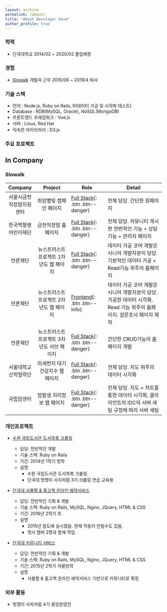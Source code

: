 ```yaml
---
layout: archive
permalink: /about/
title: "About Developer Dave"
author_profile: true
---
```



### 학력
- 단국대학교 2014/02 ~ 2020/02 졸업예정

### 경험
- [Slowalk](https://www.slowalk.co.kr/) 개발자 근무 2016/06 ~ 2019/4 퇴사

### 기술 스택
- 언어 : Node.js, Ruby on Rails, R(데이터 가공 및 시각화 테스트)
- Database : RDB(MySQL, Oracle), NoSQL(MongoDB)
- 프론트엔드 프레임워크 : Vue.js
- 서버 : Linux, Red Hat
- 익숙한 라이브러리 : D3.js

### 주요 프로젝트

## In Company
### Slowalk 

| <center>Company</center> | <center>Project</center> | <center>Role</center> | <center>Detail</center> |
|:--------:|:--------:|:--------|:--------|
| 서울시금천<br>직장맘지원센터 | 희망별빛 캠페인 페이지 | [Full Stack](#){: .btn .btn--danger} | 전체 담당. 간단한 원페이지 |
| 한국백혈병<br>어린이재단 | 금천직장맘 홈페이지 | [Full Stack](#){: .btn .btn--danger} | 전체 담당. 커뮤니티 게시판 전반적인 기능 + 상담기능 + 관리자 페이지  |
| 언론재단 | 뉴스트러스트 프로젝트 1차년도 웹 페이지 | [Full Stack](#){: .btn .btn--danger} | 데이터 가공 코어 개발은 시니어 개발자분이 담당. 기본적인 데이터 가공 + Read기능 위주의 홈페이지 |
| 언론재단 | 뉴스트러스트 프로젝트 2차년도 웹 페이지 | [Frontend](#){: .btn .btn--info} | 데이터 가공 코어 개발은 시니어 개발자분이 담당. 가공한 데이터 시각화. Read 기능 위주의 홈페이지. 설문조사 페이지 제작 |
| 언론재단 | 뉴스트러스트 프로젝트 3차년도 서브 페이지 | [Full Stack](#){: .btn .btn--danger} | 간단한 CRUD기능의 홈페이지 개발 |
| 서울대학교<br>산학협력단 | 미세먼지 대기건강지수 웹 페이지 | [Full Stack](#){: .btn .btn--danger} | 전체 담당. 지도 위주의  데이터 시각화 |
| 국립암센터 | 암발생 지리정보 웹 페이지 | [Full Stack](#){: .btn .btn--danger} | 전체 담당. 지도 + 차트를 통한 데이터 시각화, 클라이언트의 IDC의 서버 세팅 규정에 따라 서버 세팅 |

### 개인프로젝트 

- [수원 국립도서관 도서목록 크롤링](https://github.com/Seunghyum/Crawler-Suwon_library)
  - 담당: 전반적인 개발
  - 기술 스택: Ruby on Rails
  - 기간: 2014년 1학기 방학
  - 설명
    - 수원 국립도서관 도서목록 크롤링.
    - 단국대 멋쟁이 사자처럼 3기 크롤링 연습 교육용

- [단국대 사물함 & 중고책 온라인 예약서비스](https://github.com/Seunghyum/DKU-IBA-locker-booking)
  - 담당: 전반적인 기획 & 개발
  - 기술 스택: Ruby on Rails, MySQL, Nginx, JQuery, HTML & CSS
  - 기간: 2016년 2학기 초
  - 설명
    - 2015년 정도에 실시했음. 현재 작동이 안될수도 있음.
    - 멋사 멤버 2명과 함께 작업.

- [단국대 커뮤니티 서비스](https://github.com/Seunghyum/Dku-dankook_community_service)
  - 담당: 전반적인 기획 & 개발
  - 기술 스택: Ruby on Rails, MySQL, Nginx, JQuery, HTML & CSS
  - 기간: 2015년 2학기 겨울방학
  - 설명
    - 사물함 & 중고책 온라인 예약서비스 기반으로 커뮤니티로 확장

### 외부 활동
- 멋쟁이 사자처럼 4기 중앙운영진

